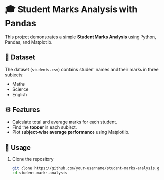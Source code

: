 # 🎓 Student Marks Analysis with Pandas

This project demonstrates a simple **Student Marks Analysis** using Python, Pandas, and Matplotlib.

## 📂 Dataset
The dataset (`students.csv`) contains student names and their marks in three subjects:
- Maths
- Science
- English

## ⚙️ Features
- Calculate total and average marks for each student.
- Find the **topper** in each subject.
- Plot **subject-wise average performance** using Matplotlib.

## 🚀 Usage
1. Clone the repository
   ```bash
   git clone https://github.com/your-username/student-marks-analysis.git
   cd student-marks-analysis
